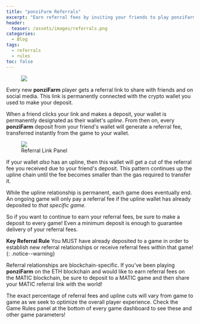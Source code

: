 ```yaml
---
title: "ponziFarm Referrals"
excerpt: "Earn referral fees by inviting your friends to play ponziFarm. Paid instantly when they make a deposit!"
header:
  teaser: /assets/images/referrals.png
categories:
  - Blog
tags:
  - referrals
  - rules
toc: false
---
```


<figure class="align-left" style="margin-top: 10px; margin-bottom: 10px; width: 150px;">
    <img src="{{ site.url }}{{ site.baseurl }}/assets/images/referrals.png">
</figure>

Every new **ponziFarm** player gets a referral link to share with friends and on social media. This link is permanently connected with the crypto wallet you used to make your deposit.

When a friend clicks your link and makes a deposit, your wallet is permanently designated as their wallet's _upline_. From then on, every **ponziFarm** deposit from your friend's wallet will generate a referral fee, transferred instantly from the game to your wallet.

<figure>
    <a href="{{ site.url }}{{ site.baseurl }}/assets/images/referral-link-panel.png"><img src="{{ site.url }}{{ site.baseurl }}/assets/images/referral-link-panel.png" class="shadow"></a>
    <figcaption>Referral Link Panel</figcaption>
</figure>

If your wallet _also_ has an upline, then this wallet will get a cut of the referral fee you received due to your friend's deposit. This pattern continues up the upline chain until the fee becomes smaller than the gas required to transfer it.

While the upline relationship is permanent, each game does eventually end. An ongoing game will only pay a referral fee if the upline wallet has already deposited to _that specific game._ 

So if you want to continue to earn your referral fees, be sure to make a deposit to every game! Even a minimum deposit is enough to guarantee delivery of your referral fees.

**Key Referral Rule** You MUST have already deposited to a game in order to establish new referral relationships or receive referral fees within that game! 
{: .notice--warning}

Referral relationships are blockchain-specific. If you've been playing **ponziFarm** on the ETH blockchain and would like to earn referral fees on the MATIC blockchain, be sure to deposit to a MATIC game and then share your MATIC referral link with the world!

The exact percentage of referral fees and upline cuts will vary from game to game as we seek to optimize the overall player experience. Check the Game Rules panel at the bottom of every game dashboard to see these and other game parameters! 
